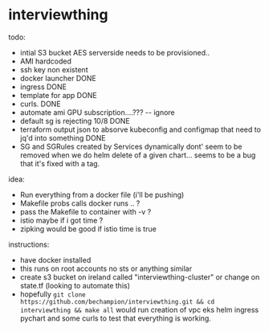 # interviewthing


todo: 
- intial S3 bucket AES serverside needs to be provisioned.. 
- AMI hardcoded
- ssh key non existent
- docker launcher DONE
- ingress DONE
- template for app DONE
- curls. DONE
- automate ami GPU subscription....??? -- ignore
- default sg is rejecting 10/8  DONE
- terraform output json to absorve kubeconfig and configmap that need to jq'd into something DONE
- SG and SGRules created by Services dynamically dont' seem to be removed when we do helm delete of a given chart... seems to be a bug that it's fixed with a tag.


idea:
- Run everything from a docker file (i'll be pushing)
- Makefile probs calls docker runs .. ?
- pass the Makefile to container with -v ?
- istio maybe if i got time ?
- zipking would be good if istio time is true


instructions:
- have docker installed
- this runs on root accounts no sts or anything similar
- create s3 bucket on ireland called "interviewthing-cluster" or change on state.tf (looking to automate this)
- hopefully `git clone https://github.com/bechampion/interviewthing.git && cd interviewthing && make all` would run creation of vpc eks helm ingress pychart and some curls to test that everything is working.
